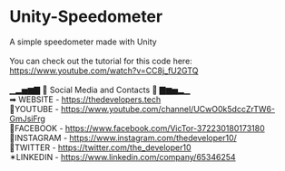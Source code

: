 # Unity-Speedometer
A simple speedometer made with Unity<br>
<br>
You can check out the tutorial for this code here:<br>
https://www.youtube.com/watch?v=CC8j_fU2GTQ<br>
<br>
▁▂▅▆▇ 📲 Social Media and Contacts 📲 ▇▆▅▂▁<br>
➡ WEBSITE - https://thedevelopers.tech<br>
📌YOUTUBE - https://www.youtube.com/channel/UCwO0k5dccZrTW6-GmJsiFrg<br>
📘FACEBOOK - https://www.facebook.com/VicTor-372230180173180<br>
📒INSTAGRAM - https://www.instagram.com/thedeveloper10/<br>
💎TWITTER - https://twitter.com/the_developer10<br>
✶LINKEDIN - https://www.linkedin.com/company/65346254
